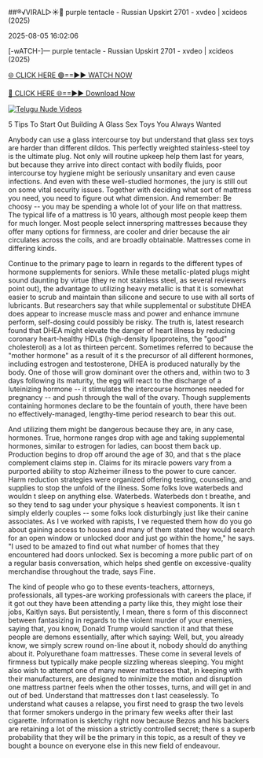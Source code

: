 ##®️√VIRAL▷☀️👄    purple tentacle - Russian Upskirt 2701 - xvdeo &#124; xcideos (2025)

2025-08-05 16:02:06



[-wATCH-]—    purple tentacle - Russian Upskirt 2701 - xvdeo &#124; xcideos (2025)

[🌐 CLICK HERE 🟢==►► WATCH NOW](https://www.youtucams.com/tracking/githubcom)

[🔴 CLICK HERE 🌐==►► Download Now](https://www.youtucams.com/tracking/githubcom)

[![Telugu Nude Videos](https://i.imgur.com/dJHk4Zq.gif)](https://www.youtucams.com/tracking/githubcom)



5 Tips To Start Out Building A Glass Sex Toys You Always Wanted

Anybody can use a glass intercourse toy but understand that glass sex toys are harder than different dildos. This perfectly weighted stainless-steel toy is the ultimate plug. Not only will routine upkeep help them last for years, but because they arrive into direct contact with bodily fluids, poor intercourse toy hygiene might be seriously unsanitary and even cause infections. And even with these well-studied hormones, the jury is still out on some vital security issues. Together with deciding what sort of mattress you need, you need to figure out what dimension. And remember: Be choosy -- you may be spending a whole lot of your life on that mattress. The typical life of a mattress is 10 years, although most people keep them for much longer. Most people select innerspring mattresses because they offer many options for firmness, are cooler and drier because the air circulates across the coils, and are broadly obtainable. Mattresses come in differing kinds.

Continue to the primary page to learn in regards to the different types of hormone supplements for seniors. While these metallic-plated plugs might sound daunting by virtue (they re not stainless steel, as several reviewers point out), the advantage to utilizing heavy metallic is that it is somewhat easier to scrub and maintain than silicone and secure to use with all sorts of lubricants. But researchers say that while supplemental or substitute DHEA does appear to increase muscle mass and power and enhance immune perform, self-dosing could possibly be risky. The truth is, latest research found that DHEA might elevate the danger of heart illness by reducing coronary heart-healthy HDLs (high-density lipoproteins, the "good" cholesterol) as a lot as thirteen percent. Sometimes referred to because the "mother hormone" as a result of it s the precursor of all different hormones, including estrogen and testosterone, DHEA is produced naturally by the body. One of those will grow dominant over the others and, within two to 3 days following its maturity, the egg will react to the discharge of a luteinizing hormone -- it stimulates the intercourse hormones needed for pregnancy -- and push through the wall of the ovary. Though supplements containing hormones declare to be the fountain of youth, there have been no effectively-managed, lengthy-time period research to bear this out.

And utilizing them might be dangerous because they are, in any case, hormones. True, hormone ranges drop with age and taking supplemental hormones, similar to estrogen for ladies, can boost them back up. Production begins to drop off around the age of 30, and that s the place complement claims step in. Claims for its miracle powers vary from a purported ability to stop Alzheimer illness to the power to cure cancer. Harm reduction strategies were organized offering testing, counseling, and supplies to stop the unfold of the illness. Some folks love waterbeds and wouldn t sleep on anything else. Waterbeds. Waterbeds don t breathe, and so they tend to sag under your physique s heaviest components. It isn t simply elderly couples -- some folks look disturbingly just like their canine associates. As I ve worked with rapists, I ve requested them how do you go about gaining access to houses and many of them stated they would search for an open window or unlocked door and just go within the home," he says. "I used to be amazed to find out what number of homes that they encountered had doors unlocked.  Sex is becoming a more public part of on a regular basis conversation, which helps shed gentle on excessive-quality merchandise throughout the trade,  says Fine.

 The kind of people who go to these events-teachers, attorneys, professionals, all types-are working professionals with careers the place, if it got out they have been attending a party like this, they might lose their jobs,  Kaitlyn says. But persistently, I mean, there s form of this disconnect between fantasizing in regards to the violent murder of your enemies, saying that, you know, Donald Trump would sanction it and that these people are demons essentially, after which saying: Well, but, you already know, we simply screw round on-line about it, nobody should do anything about it. Polyurethane foam mattresses. These come in several levels of firmness but typically make people sizzling whereas sleeping. You might also wish to attempt one of many newer mattresses that, in keeping with their manufacturers, are designed to minimize the motion and disruption one mattress partner feels when the other tosses, turns, and will get in and out of bed. Understand that mattresses don t last ceaselessly. To understand what causes a relapse, you first need to grasp the two levels that former smokers undergo in the primary few weeks after their last cigarette. Information is sketchy right now because Bezos and his backers are retaining a lot of the mission a strictly controlled secret; there s a superb probability that they will be the primary in this topic, as a result of they ve bought a bounce on everyone else in this new field of endeavour.